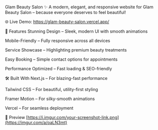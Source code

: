 Glam Beauty Salon ✨
A modern, elegant, and responsive website for Glam Beauty Salon – because everyone deserves to feel beautiful!

🌐 Live Demo: https://glam-beauty-salon.vercel.app/

🚀 Features
Stunning Design – Sleek, modern UI with smooth animations

Mobile-Friendly – Fully responsive across all devices

Service Showcase – Highlighting premium beauty treatments

Easy Booking – Simple contact options for appointments

Performance Optimized – Fast loading & SEO-friendly

🛠 Built With
Next.js – For blazing-fast performance

Tailwind CSS – For beautiful, utility-first styling

Framer Motion – For silky-smooth animations

Vercel – For seamless deployment

📸 Preview
[https://i.imgur.com/your-screenshot-link.png](https://imgur.com/a/oaLN3mt) 
